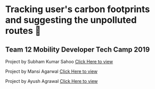 # Tracking user's carbon footprints and suggesting the unpolluted routes 🌲

## Team 12 Mobility Developer Tech Camp 2019

Project by Subham Kumar Sahoo 
[Click Here to view](https://github.com/incubateindia/track-unpolluted-routes/tree/master/SubhamKumarSahoo)

Project by Mansi Agarwal
[Click Here to view](https://github.com/incubateindia/track-unpolluted-routes/tree/master/MansiAgarwal)

Project by Ayush Agrawal
[Click Here to view](https://github.com/incubateindia/track-unpolluted-routes/tree/master/AyushAgrawal)

